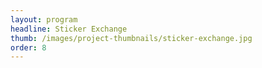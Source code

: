 ```yaml
---
layout: program
headline: Sticker Exchange
thumb: /images/project-thumbnails/sticker-exchange.jpg
order: 8
---
```

